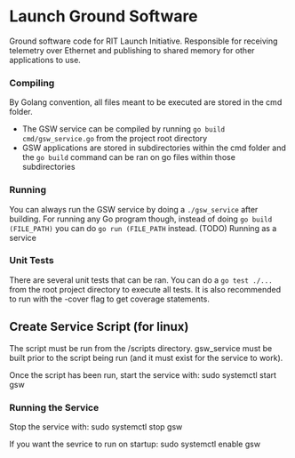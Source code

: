 # Launch Ground Software
Ground software code for RIT Launch Initiative. Responsible for receiving telemetry over Ethernet and publishing to shared memory for other applications to use.

### Compiling
By Golang convention, all files meant to be executed are stored in the cmd folder. 
* The GSW service can be compiled by running `go build cmd/gsw_service.go` from the project root directory
* GSW applications are stored in subdirectories within the cmd folder and the `go build` command can be ran on go files within those subdirectories

### Running
You can always run the GSW service by doing a `./gsw_service` after building. For running any Go program though, instead of doing `go build (FILE_PATH)` you can do `go run (FILE_PATH` instead.
(TODO) Running as a service

### Unit Tests
There are several unit tests that can be ran. You can do a `go test ./...` from the root project directory to execute all tests. It is also recommended to run with the -cover
flag to get coverage statements.

## Create Service Script (for linux)
The script must be run from the /scripts directory.
gsw_service must be built prior to the script being run (and it must exist for the service to work).

Once the script has been run, start the service with:
sudo systemctl start gsw

### Running the Service
Stop the service with:
sudo systemctl stop gsw

If you want the sevrice to run on startup:
sudo systemctl enable gsw